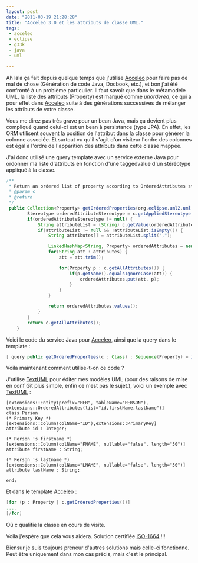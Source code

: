 ```yaml
---
layout: post
date: "2011-03-19 21:28:28"
title: "Acceleo 3.0 et les attributs de classe UML."
tags:
 - acceleo
 - eclipse
 - g33k
 - java
 - uml

---
```


Ah lala ça fait depuis quelque temps que j'utilise [Acceleo](http://www.eclipse.org/acceleo/) pour faire pas de mal de chose (Génération de code Java, Docbook, etc.), et bon j'ai été confronté à un problème particulier. Il faut savoir que dans le métamodele UML, la liste des attributs (Property) est marqué comme _unordered_, ce qui a pour effet dans [Acceleo](http://www.eclipse.org/acceleo/) suite à des générations successives de mélanger les attributs de votre classe.

Vous me direz pas très grave pour un bean Java, mais ça devient plus compliqué quand celui-ci est un bean à persistance (type JPA). En effet, les ORM utilisent souvent la position de l'attribut dans la classe pour générer la colonne associée. Et surtout vu qu'il s'agit d'un visiteur l'ordre des colonnes est égal à l'ordre de l'apparition des attributs dans cette classe mappée.

J'ai donc utilisé une query template avec un service externe Java pour ordonner ma liste d'attributs en fonction d'une taggedvalue d'un stéréotype appliqué à la classe.

``` java
/**
 * Return an ordered list of property according to OrderedAttributes stereotype.
 * @param c
 * @return
 */
 public Collection<Property> getOrderedProperties(org.eclipse.uml2.uml.Class c) {
    	Stereotype orderedAttributeStereotype = c.getAppliedStereotype("extensions::OrderedAttributes");
    	if(orderedAttributeStereotype != null) {
    		String attributeList = (String) c.getValue(orderedAttributeStereotype, "list");
    		if(attributeList != null && !attributeList.isEmpty()) {
    			String attributes[] = attributeList.split(",");

    			LinkedHashMap<String, Property> orderedAttributes = new LinkedHashMap<String, Property>();
    			for(String att : attributes) {
    				att = att.trim();

    				for(Property p : c.getAllAttributes()) {
    					if(p.getName().equalsIgnoreCase(att)) {
    						orderedAttributes.put(att, p);
    					}
    				}
    			}

    			return orderedAttributes.values();
    		}
    	}
    	return c.getAllAttributes();
    }
```

Voici le code du service Java pour [Acceleo](http://www.eclipse.org/acceleo/), ainsi que la query dans le template :

``` java
[ query public getOrderedProperties(c : Class) : Sequence(Property) = invoke('org.zenithar.common.acceleo.uml.UML2Services', 'getOrderedProperties(org.eclipse.uml2.uml.Class)', Sequence{c}) /]
```

Voila maintenant comment utilise-t-on ce code ?

J'utilise [TextUML](http://abstratt.com/) pour éditer mes modèles UML (pour des raisons de mise en conf Git plus simple, enfin ce n'est pas le sujet.), voici un exemple avec [TextUML](http://abstratt.com/) :

```
[extensions::Entity(prefix="PER", tableName="PERSON"), extensions::OrderedAttributes(list="id,firstName,lastName")]
class Person
(* Primary Key *)
[extensions::Column(colName="ID"),extensions::PrimaryKey]
attribute id : Integer;

(* Person 's firstname *)
[extensions::Column(colName="FNAME", nullable="false", length="50")]
attribute firstName : String;

(* Person 's lastname *)
[extensions::Column(colName="LNAME", nullable="false", length="50")]
attribute lastName : String;

end;
```

Et dans le template [Acceleo](http://www.eclipse.org/acceleo/) :

``` java
[for (p : Property | c.getOrderedProperties())]
....
[/for]
```

Où c qualifie la classe en cours de visite.

Voila j'espère que cela vous aidera. Solution certifiée [ISO-1664](http://www.risacher.com/la-rache/index.php?z=3) !!!

Biensur je suis toujours preneur d'autres solutions mais celle-ci fonctionne. Peut être uniquement dans mon cas précis, mais c'est le principal.
